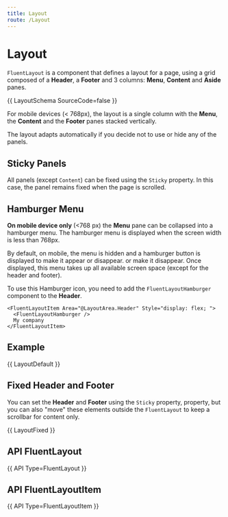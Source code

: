 ```yaml
---
title: Layout
route: /Layout
---
```


# Layout

`FluentLayout` is a component that defines a layout for a page, using a grid composed of a **Header**, a **Footer**
and 3 columns: **Menu**, **Content** and **Aside** panes.

{{ LayoutSchema SourceCode=false }}

For mobile devices (< 768px), the layout is a single column with the **Menu**, the **Content** and the **Footer** panes stacked vertically.

The layout adapts automatically if you decide not to use or hide any of the panels.

## Sticky Panels

  All panels (except `Content`) can be fixed using the `Sticky` property.
  In this case, the panel remains fixed when the page is scrolled.

## Hamburger Menu

  **On mobile device only** (<768 px) the **Menu** pane can be collapsed into a hamburger menu.
  The hamburger menu is displayed when the screen width is less than 768px.

  By default, on mobile, the menu is hidden and a hamburger button is displayed to make it appear or disappear.
  or make it disappear. Once displayed, this menu takes up all available screen space (except for the header and footer).

  To use this Hamburger icon, you need to add the `FluentLayoutHamburger` component to the **Header**.
  
  ```razor
  <FluentLayoutItem Area="@LayoutArea.Header" Style="display: flex; ">
    <FluentLayoutHamburger />
    My company
  </FluentLayoutItem>
  ```

## Example

{{ LayoutDefault }}

## Fixed Header and Footer

You can set the **Header** and **Footer** using the `Sticky` property,
property, but you can also "move" these elements outside the `FluentLayout` to keep a scrollbar for content only.

{{ LayoutFixed }}

## API FluentLayout

{{ API Type=FluentLayout }}

## API FluentLayoutItem

{{ API Type=FluentLayoutItem }}

